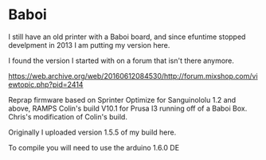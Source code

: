 # Baboi
I still have an old printer with a Baboi board, and since efuntime stopped develpment in 2013 I am putting my version here.

I found the version I started with on a forum that isn't there anymore.

https://web.archive.org/web/20160612084530/http://forum.mixshop.com/viewtopic.php?pid=2414

 Reprap firmware based on Sprinter
 Optimize for Sanguinololu 1.2 and above, RAMPS 
 Colin's build V10.1 for Prusa I3 running off of a Baboi Box.
 Chris's modification of Colin's build.

Originally I uploaded version 1.5.5 of my build here.

To compile you will need to use the arduino 1.6.0 DE
